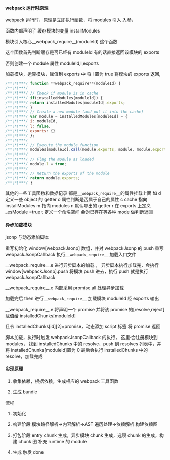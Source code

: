 #### webpack 运行时原理

webpack 运行时，原理是立即执行函数，将 modules 引入 入参，

函数内部声明了 缓存模块的变量 installModules

模块引入核心\_\_webpack_require\_\_(moduleId) 这个函数

这个函数首先判断缓存是否已经有 moduleId 有的话直接返回该模块的 exports

否则创建一个 module 属性 moduleId,l,exports

加载模块，运算模块，赋值到 exports 中
将 l 置为 true
将模块的 exports 返回,

```JavaScript
/**\*\***/ function **webpack_require**(moduleId) {
/**\*\***/
/**\*\***/ // Check if module is in cache
/**\*\***/ if(installedModules[moduleId]) {
/**\*\***/ return installedModules[moduleId].exports;
/**\*\***/ }
/**\*\***/ // Create a new module (and put it into the cache)
/**\*\***/ var module = installedModules[moduleId] = {
/**\*\***/ i: moduleId,
/**\*\***/ l: false,
/**\*\***/ exports: {}
/**\*\***/ };
/**\*\***/
/**\*\***/ // Execute the module function
/**\*\***/ modules[moduleId].call(module.exports, module, module.exports, **webpack_require**);
/**\*\***/
/**\*\***/ // Flag the module as loaded
/**\*\***/ module.l = true;
/**\*\***/
/**\*\***/ // Return the exports of the module
/**\*\***/ return module.exports;
/**\*\***/ }

```

其他的一些工具函数和数据记录 都是`__webpack_require__`的属性挂载上面
如 d 定义一些 object 的 getter
o 属性判断是否属于自己的属性
c cache 指向 installModules
m 指向 modules
n 默认导出的 getter
r 在 exports 上定义\_esModule =true
t 定义一个命名空间 会对已存在等各种 mode 做判断返回

#### 异步加载模块

jsonp 与动态添加脚本

重写初始化 window[webpackJsonp] 数组，并对 webpackJsonp 的 push 重写 webpackJsonpCallback
执行`__webpack_require__` 加载入口文件

\_\_webpack_require\_\_.e 进行异步脚本的加载 ，
异步脚本执行加载完，会执行 window[webpackJsonp].push 将模块 push 进去，执行 push 就是执行 webpackJsonpCallback

\_\_webpack_require\_\_.e 内部采用 promise.all 处理异步加载

加载完后 then 进行`__webpack_require__` 加载模块 moduleId 经 exports 输出

\_\_webpack_require\_\_.e 将声明一个 promise 并将该 promise 的[resolve,reject] 赋值给 installedChunks[moduleId]

且令 installedChunks[id][2]=promise，动态添加 script 标签 将 promise 返回

脚本加载，执行时触发 webpackJsonpCallback 的执行，
这里·会注册模块到 modules，
找到 installedChunks 中的 resolve，push 到 resolves 列表中，并将 installedChunks[moduleId]置为 0
最后会执行 installedChunks 中的 resolve，加载完成

#### 实现原理

1. 收集依赖，根据依赖，生成相应的 webpack 工具函数

2. 生成 bundle

流程

1. 初始化

2. 构建阶段
   模块路径解析->内容解析->AST 遍历处理->依赖解析 构建依赖图
3. 打包阶段
   entry chunk 生成，异步模块 chunk 生成，选项 chunk 的生成，构建 chunk 图
   补充 runtime 的 module
4. 生成
   触发 done
